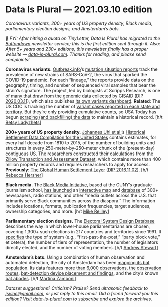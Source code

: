 Data Is Plural — 2021.03.10 edition
===================================

*Coronavirus variants, 200+ years of US property density, Black media, parliamentary election designs, and Amsterdam’s bats.*


*👋 FYI: After hitting a quota on TinyLetter, Data Is Plural has migrated to the [Buttondown](https://buttondown.email/) newsletter service; this is the first edition sent through it. Also: After 5+ years and 230+ editions, this newsletter finally has a proper website — [data-is-plural.com](https://www.data-is-plural.com). Thanks for reading, and please send complaints!*


__Coronavirus variants.__ [Outbreak.info](https://outbreak.info)’s [mutation situation reports](https://outbreak.info/situation-reports) track the prevalence of new strains of SARS-CoV-2, the virus that sparked the COVID-19 pandemic. For each “lineage,” the reports provide data on the geography, timing, and number of sequenced viral samples that bear the strain’s signature. The project, led by biologists at Scripps Research, is one of [many that draw from the genomic data](https://www.gisaid.org/collaborations/enabled-by-hcov-19-data-from-gisaid/) collected by [GISAID](https://www.gisaid.org/) ([DIP 2020.03.11](https://www.data-is-plural.com/archive/2020-03-11-edition/)), which also publishes [its own variants dashboard](https://www.gisaid.org/hcov19-variants/). __Related__: The US CDC is tracking the number of [variant cases reported in each state and territory](https://www.cdc.gov/coronavirus/2019-ncov/transmission/variant-cases.html). But they’re only providing cumulative counts, so USA Today has begun [scraping (and backfilling) the data](https://github.com/USATODAY/covid-variants/) to maintain a historical record. [h/t [Betsy Ladyzhets](https://coviddatadispatch.com/2021/03/07/featured-sources-march-7/)]


__200+ years of US property density.__ [Johannes Uhl et al.](https://essd.copernicus.org/articles/13/119/2021/)’s [Historical Settlement Data Compilation for the United States](https://dataverse.harvard.edu/dataverse/hisdacus) contains estimates, for every half decade from 1810 to 2015, of the number of building units and structures in every 250-meter-by-250-meter chunk of the (present-day) contiguous US. The researchers constructed their calculations from the [Zillow Transaction and Assessment Dataset](https://www.zillow.com/research/ztrax/), which contains more than 400 million property records and requires researchers to apply for access. __Previously__: [The Global Human Settlement Layer](https://ghslsys.jrc.ec.europa.eu/index.php) ([DIP 2016.11.02](https://www.data-is-plural.com/archive/2016-11-02-edition/)). [h/t [Rebecca Hersher](https://www.npr.org/people/384067907/rebecca-hersher)]


__Black media.__ The [Black Media Initiative](https://www.journalism.cuny.edu/centers/center-community-media/black-media-initiative/), based at the CUNY’s graduate journalism school, [has launched](https://www.journalism.cuny.edu/2020/11/mapping-black-media/) an [interactive map](https://storymaps.arcgis.com/stories/8ba10e0e56974b6f81a49e59523fe5bb) and [database](https://airtable.com/shrKbdiGOaRdsSIIW/tblPDC9g46NM1n7Np) of 300+ newspapers, radio stations, and other “media outlets across the U.S. that primarily serve Black communities across the diaspora.” The information includes locations, formats, publication frequencies, target audiences, ownership categories, and more. [h/t [Mike Reilley](https://journaliststoolbox.substack.com/p/toolbox-newsletter-xix)]


__Parliamentary election designs.__ The [Electoral System Design Database](https://www.idea.int/data-tools/data/electoral-system-design) describes the way in which lower-house parliamentarians are chosen, covering 1,300+ such elections in 217 countries and territories since 1991. It [specifies](https://www.idea.int/publications/catalogue/electoral-system-design-database-codebook?lang=en) the type of system (e.g., “first-past-the-post,” “party block vote,” et cetera), the number of tiers of representation, the number of legislators directly elected, and the number of voting members. [h/t [Andrew Stewart](https://github.com/andrewcstewart/awesome-democracy-data)]


__Amsterdam’s bats.__ Using a combination of human observation and automated detection, the city of Amsterdam has been [mapping its bat population](https://maps.amsterdam.nl/vleermuizen/?LANG=en). Its data features [more than 6,000 observations](https://maps.amsterdam.nl/open_geodata/?LANG=en&k=366), [the observation routes](https://maps.amsterdam.nl/open_geodata/?LANG=en&k=367), [bat-detection device placement and findings](https://maps.amsterdam.nl/open_geodata/?LANG=en&k=364), and the city’s known [bat abodes](https://maps.amsterdam.nl/open_geodata/?LANG=en&k=365). [h/t [Martina Zamboni](https://smartilla.persona.co/)]


*Dataset suggestions? Criticism? Praise? Send ultrasonic feedback to jsvine@gmail.com, or just reply to this email. Did a friend forward you this edition? Visit [data-is-plural.com](https://www.data-is-plural.com) to subscribe and explore the archives.*
